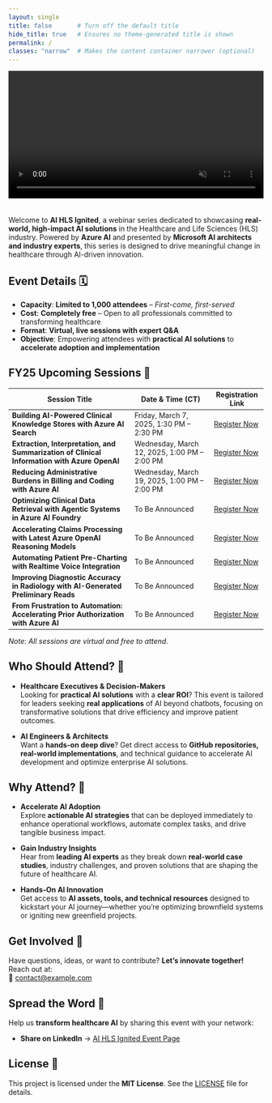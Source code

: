 ```yaml
---
layout: single
title: false       # Turn off the default title
hide_title: true   # Ensures no theme-generated title is shown
permalink: /
classes: "narrow"  # Makes the content container narrower (optional)
---
```


<div align="center">
  <!-- Video banner with autoplay, loop, muted, and playsinline for smooth playback -->
  <video autoplay muted loop playsinline style="width:100%; height:auto;">
    <source src="assets/videos/AI_HLS_Ignited.mp4" type="video/mp4">
    <!-- Fallback image if video is not supported -->
    <img src="assets/images/AI_HLS_Ignited.jpg" alt="AI HLS Ignited Banner">
  </video>
</div>
<br>

Welcome to **AI HLS Ignited**, a webinar series dedicated to showcasing **real-world, high-impact AI solutions** in the Healthcare and Life Sciences (HLS) industry. Powered by **Azure AI** and presented by **Microsoft AI architects and industry experts**, this series is designed to drive meaningful change in healthcare through AI-driven innovation.

## Event Details 🗓️

- **Capacity**: **Limited to 1,000 attendees** – *First-come, first-served*
- **Cost**: **Completely free** – Open to all professionals committed to transforming healthcare
- **Format**: **Virtual, live sessions with expert Q&A**
- **Objective**: Empowering attendees with **practical AI solutions** to **accelerate adoption and implementation**

## FY25 Upcoming Sessions 📅

| **Session Title**                                                                  | **Date & Time (CT)**                 | **Registration Link**                             |
|------------------------------------------------------------------------------------|--------------------------------------|---------------------------------------------------|
| **Building AI-Powered Clinical Knowledge Stores with Azure AI Search**             | Friday, March 7, 2025, 1:30 PM – 2:30 PM | [Register Now](https://example.com/register1)     |
| **Extraction, Interpretation, and Summarization of Clinical Information with Azure OpenAI** | Wednesday, March 12, 2025, 1:00 PM – 2:00 PM | [Register Now](https://example.com/register2)     |
| **Reducing Administrative Burdens in Billing and Coding with Azure AI**            | Wednesday, March 19, 2025, 1:00 PM – 2:00 PM | [Register Now](https://example.com/register3)     |
| **Optimizing Clinical Data Retrieval with Agentic Systems in Azure AI Foundry**    | To Be Announced                       | [Register Now](https://example.com/register4)     |
| **Accelerating Claims Processing with Latest Azure OpenAI Reasoning Models**       | To Be Announced                       | [Register Now](https://example.com/register5)     |
| **Automating Patient Pre-Charting with Realtime Voice Integration**                | To Be Announced                       | [Register Now](https://example.com/register6)     |
| **Improving Diagnostic Accuracy in Radiology with AI-Generated Preliminary Reads** | To Be Announced                       | [Register Now](https://example.com/register7)     |
| **From Frustration to Automation: Accelerating Prior Authorization with Azure AI** | To Be Announced                       | [Register Now](https://example.com/register8)     |

*Note: All sessions are virtual and free to attend.*

## Who Should Attend? 🎯

- **Healthcare Executives & Decision-Makers**  
  Looking for **practical AI solutions** with a **clear ROI**? This event is tailored for leaders seeking **real applications** of AI beyond chatbots, focusing on transformative solutions that drive efficiency and improve patient outcomes.

- **AI Engineers & Architects**  
  Want a **hands-on deep dive**? Get direct access to **GitHub repositories, real-world implementations**, and technical guidance to accelerate AI development and optimize enterprise AI solutions.

## Why Attend? 🌟

- **Accelerate AI Adoption**  
  Explore **actionable AI strategies** that can be deployed immediately to enhance operational workflows, automate complex tasks, and drive tangible business impact.

- **Gain Industry Insights**  
  Hear from **leading AI experts** as they break down **real-world case studies**, industry challenges, and proven solutions that are shaping the future of healthcare AI.

- **Hands-On AI Innovation**  
  Get access to **AI assets, tools, and technical resources** designed to kickstart your AI journey—whether you’re optimizing brownfield systems or igniting new greenfield projects.

## Get Involved 🤝

Have questions, ideas, or want to contribute? **Let’s innovate together!** Reach out at:  
📩 [contact@example.com](mailto:contact@example.com)

## Spread the Word 📣

Help us **transform healthcare AI** by sharing this event with your network:  
- **Share on LinkedIn** → [AI HLS Ignited Event Page](https://www.linkedin.com/events/ai-hls-ignited)

## License 📄

This project is licensed under the **MIT License**. See the [LICENSE](LICENSE) file for details.
